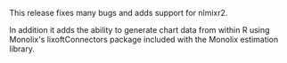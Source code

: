 This release fixes many bugs and adds support for nlmixr2.

In addition it adds the ability to generate chart data from within R
using Monolix's lixoftConnectors package included with the Monolix
estimation library.




